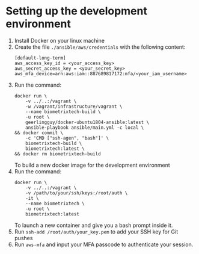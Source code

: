 # Setting up the development environment

1. Install Docker on your linux machine
1. Create the file `./ansible/aws/credentials` with the following content:
   ```
   [default-long-term]
   aws_access_key_id = <your_access_key>
   aws_secret_access_key = <your_secret_key>
   aws_mfa_device=arn:aws:iam::887689817172:mfa/<your_iam_username>
   ```
1. Run the command:
   ```
   docker run \
       -v ../..:/vagrant \
       -w /vagrant/infrastructure/vagrant \
       --name biometrixtech-build \
       -u root \
       geerlingguy/docker-ubuntu1804-ansible:latest \
       ansible-playbook ansible/main.yml -c local \
   && docker commit \
       -c 'CMD ["ssh-agen", "bash"]' \
       biometrixtech-build \
       biometrixtech:latest \
   && docker rm biometrixtech-build
   ```
   To build a new docker image for the development environment
1. Run the command:
   ```
   docker run \
       -v ../..:/vagrant \
       -v /path/to/your/ssh/keys:/root/auth \
       -it \
       --name biometrixtech \
       -u root \
       biometrixtech:latest
   ```
   To launch a new container and give you a bash prompt inside it.
1. Run `ssh-add /root/auth/your_key.pem` to add your SSH key for Git pushes
1. Run `aws-mfa` and input your MFA passcode to authenticate your session.